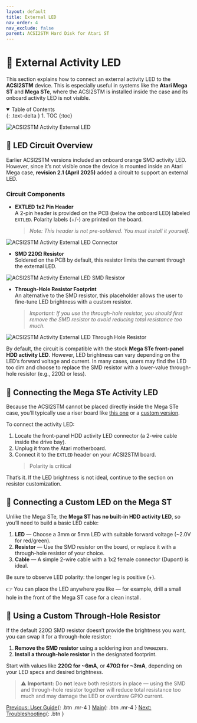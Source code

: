 ```yaml
---
layout: default
title: External LED
nav_order: 4
nav_exclude: false
parent: ACSI2STM Hard Disk for Atari ST
---
```


# 🔌 External Activity LED

This section explains how to connect an external activity LED to the **ACSI2STM** device. This is especially useful in systems like the **Atari Mega ST** and **Mega STe**, where the ACSI2STM is installed inside the case and its onboard activity LED is not visible.

<details open markdown="block">
  <summary>Table of Contents</summary>
  {: .text-delta }
1. TOC
{:toc}
</details>

![ACSI2STM Activity External LED](/acsi2stm-atari-st/assets/images/ACSI2STM2-EXTLED.png)


## 🧩 LED Circuit Overview

Earlier ACSI2STM versions included an onboard orange SMD activity LED. However, since it’s not visible once the device is mounted inside an Atari Mega case, **revision 2.1 (April 2025)** added a circuit to support an external LED.

### Circuit Components

- **EXTLED 1x2 Pin Header**  
  A 2-pin header is provided on the PCB (below the onboard LED) labeled `EXTLED`. Polarity labels (+/-) are printed on the board.  
  > *Note: This header is not pre-soldered. You must install it yourself.*

![ACSI2STM Activity External LED Connector](/acsi2stm-atari-st/assets/images/ACSI2STM2-EXTLED-CONNECTOR.png)

- **SMD 220Ω Resistor**  
  Soldered on the PCB by default, this resistor limits the current through the external LED.

![ACSI2STM Activity External LED SMD Resistor](/acsi2stm-atari-st/assets/images/ACSI2STM2-EXTLED-R12.png)

- **Through-Hole Resistor Footprint**  
  An alternative to the SMD resistor, this placeholder allows the user to fine-tune LED brightness with a custom resistor.  
  > *Important: If you use the through-hole resistor, you should first remove the SMD resistor to avoid reducing total resistance too much.*

![ACSI2STM Activity External LED Through Hole Resistor](/acsi2stm-atari-st/assets/images/ACSI2STM2-EXTLED-R14.png)

By default, the circuit is compatible with the stock **Mega STe front-panel HDD activity LED**. However, LED brightness can vary depending on the LED’s forward voltage and current. In many cases, users may find the LED too dim and choose to replace the SMD resistor with a lower-value through-hole resistor (e.g., 220Ω or less).

## 🔌 Connecting the Mega STe Activity LED

Because the ACSI2STM cannot be placed directly inside the Mega STe case, you’ll typically use a riser board like [this one](https://sidecartridge.com/products/acsi2stm-riser-board-atari-st/) or a [custom version](http://joo.kie.sk/?page_id=224).

To connect the activity LED:

1. Locate the front-panel HDD activity LED connector (a 2-wire cable inside the drive bay).
2. Unplug it from the Atari motherboard.
3. Connect it to the `EXTLED` header on your ACSI2STM board.  
   > Polarity is critical

That’s it. If the LED brightness is not ideal, continue to the section on resistor customization.

## 🔌 Connecting a Custom LED on the Mega ST

Unlike the Mega STe, the **Mega ST has no built-in HDD activity LED**, so you’ll need to build a basic LED cable:

1. **LED** — Choose a 3mm or 5mm LED with suitable forward voltage (~2.0V for red/green).
2. **Resistor** — Use the SMD resistor on the board, or replace it with a through-hole resistor of your choice.
3. **Cable** — A simple 2-wire cable with a 1x2 female connector (Dupont) is ideal.

Be sure to observe LED polarity: the longer leg is positive (+).

👉 You can place the LED anywhere you like — for example, drill a small hole in the front of the Mega ST case for a clean install.

## 🔧 Using a Custom Through-Hole Resistor

If the default 220Ω SMD resistor doesn’t provide the brightness you want, you can swap it for a through-hole resistor:

1. **Remove the SMD resistor** using a soldering iron and tweezers.
2. **Install a through-hole resistor** in the designated footprint.

Start with values like **220Ω for ~6mA**, or **470Ω for ~3mA**, depending on your LED specs and desired brightness.

> ⚠️ **Important:** Do **not** leave both resistors in place — using the SMD and through-hole resistor together will reduce total resistance too much and may damage the LED or overdraw GPIO current.


[Previous: User Guide](/acsi2stm-atari-st/user-guide){: .btn .mr-4 }
[Main](/acsi2stm-atari-st/){: .btn .mr-4 }
[Next: Troubleshooting](/acsi2stm-atari-st/troubleshooting/){: .btn }
